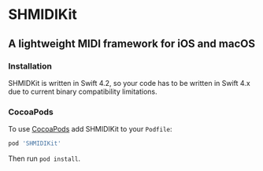 # SHMIDIKit

## A lightweight MIDI framework for iOS and macOS
### Installation
SHMIDKit is written in Swift 4.2, so your code has to be written in Swift 4.x due to current binary compatibility limitations.

### CocoaPods
To use [CocoaPods](https://cocoapods.org) add SHMIDIKit to your `Podfile`:

```ruby
pod 'SHMIDIKit'
```
Then run `pod install`.
